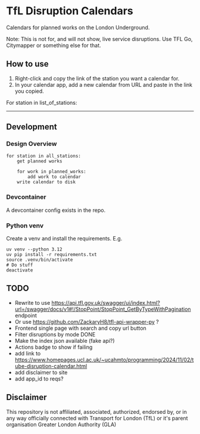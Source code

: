 # TfL Disruption Calendars

Calendars for planned works on the London Underground.

Note: This is not for, and will not show, live service disruptions. Use TFL Go, Citymapper or something else for that.

## How to use

1. Right-click and copy the link of the station you want a calendar for.
2. In your calendar app, add a new calendar from URL and paste in the link you copied.


<!-- --------  DESIGN  ---------------- -->

For station in list_of_stations:



---

## Development

### Design Overview

```
for station in all_stations:
    get planned works

    for work in planned_works:
        add work to calendar
    write calendar to disk
```

### Devcontainer

A devcontainer config exists in the repo.

### Python venv

Create a venv and install the requirements. E.g.
```
uv venv --python 3.12
uv pip install -r requirements.txt
source .venv/bin/activate
# Do stuff
deactivate
```

## TODO

- Rewrite to use https://api.tfl.gov.uk/swagger/ui/index.html?url=/swagger/docs/v1#!/StopPoint/StopPoint_GetByTypeWithPagination endpoint
- Or use https://github.com/ZackaryH8/tfl-api-wrapper-py ?
- Frontend single page with search and copy url button
- Filter disruptions by mode DONE
- Make the index json available (fake api?)
- Actions badge to show if failing
- add link to https://www.homepages.ucl.ac.uk/~ucahmto/programming/2024/11/02/tube-disruption-calendar.html
- add disclaimer to site
- add app_id to reqs?

## Disclaimer

This repository is not affiliated, associated, authorized, endorsed by, or in any way officially connected with Transport for London (TfL) or it's parent organisation Greater London Authority (GLA)
